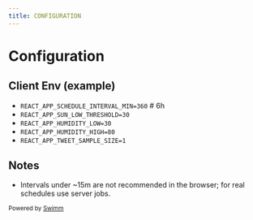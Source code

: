 ```yaml
---
title: CONFIGURATION
---
```

# Configuration

## Client Env (example)

- `REACT_APP_SCHEDULE_INTERVAL_MIN=360`  # 6h
- `REACT_APP_SUN_LOW_THRESHOLD=30`
- `REACT_APP_HUMIDITY_LOW=30`
- `REACT_APP_HUMIDITY_HIGH=80`
- `REACT_APP_TWEET_SAMPLE_SIZE=1`

## Notes

- Intervals under \~15m are not recommended in the browser; for real schedules use server jobs.

<SwmMeta version="3.0.0"><sup>Powered by [Swimm](https://app.swimm.io/)</sup></SwmMeta>
